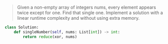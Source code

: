 > Given a non-empty array of integers nums, every element appears twice except for one. Find that single one. Implement a solution with a linear runtime complexity and without using extra memory.

```python
class Solution:
    def singleNumber(self, nums: List[int]) -> int:
        return reduce(xor, nums)
```